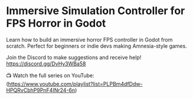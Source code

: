 # Immersive Simulation Controller for FPS Horror in Godot 
Learn how to build an immersive horror FPS controller in Godot from scratch. Perfect for beginners or indie devs making Amnesia-style games.

Join the Discord to make suggestions and receive help!
https://discord.gg/DvHy3WBa58

📺 Watch the full series on YouTube:  
(https://www.youtube.com/playlist?list=PLPBm4dfDdw-HPQRvCbhP9PnF4INr24-6n)
